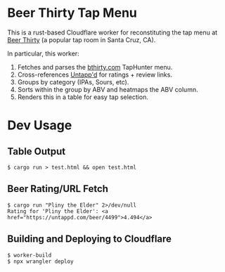 # Beer Thirty Tap Menu

This is a rust-based Cloudflare worker for reconstituting the tap menu at [Beer Thirty](https://www.beerthirtysantacruz.com/) (a popular tap room in Santa Cruz, CA).

In particular, this worker:

1. Fetches and parses the [bthirty.com](http://bthirty.com) TapHunter menu.
2. Cross-references [Untapp'd](https://untappd.com) for ratings + review links.
3. Groups by category (IPAs, Sours, etc).
4. Sorts within the group by ABV and heatmaps the ABV column.
5. Renders this in a table for easy tap selection.

# Dev Usage

## Table Output

```
$ cargo run > test.html && open test.html
```

## Beer Rating/URL Fetch

```
$ cargo run "Pliny the Elder" 2>/dev/null
Rating for 'Pliny the Elder': <a href="https://untappd.com/beer/4499">4.494</a>
```

## Building and Deploying to Cloudflare

```
$ worker-build
$ npx wrangler deploy
```
